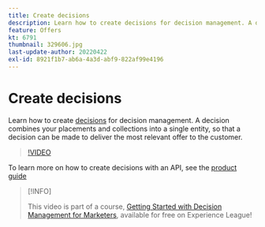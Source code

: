 ```yaml
---
title: Create decisions
description: Learn how to create decisions for decision management. A decision combines your placements and collections into a single entity, so that a decision can be made to deliver the most relevant offer to the customer.
feature: Offers
kt: 6791
thumbnail: 329606.jpg
last-update-author: 20220422
exl-id: 8921f1b7-ab6a-4a3d-abf9-822af99e4196
---
```

# Create decisions

Learn how to create [decisions](https://experienceleague.adobe.com/docs/journey-optimizer/using/offer-decisioniong/create-manage-activities/create-offer-activities.html) for decision management. A decision combines your placements and collections into a single entity, so that a decision can be made to deliver the most relevant offer to the customer.

>[!VIDEO](https://video.tv.adobe.com/v/329606?quality=12&learn=on)

To learn more on how to create decisions with an API, see the [product guide](https://experienceleague.adobe.com/docs/journey-optimizer/using/offer-decisioniong/api-reference/activities-api/create.html)

>[!INFO]
>
> This video is part of a course, [Getting Started with Decision Management for Marketers](https://experienceleague.adobe.com/?recommended=ExperiencePlatform-U-1-2020.1.offerdecisioning), available for free on Experience League!
